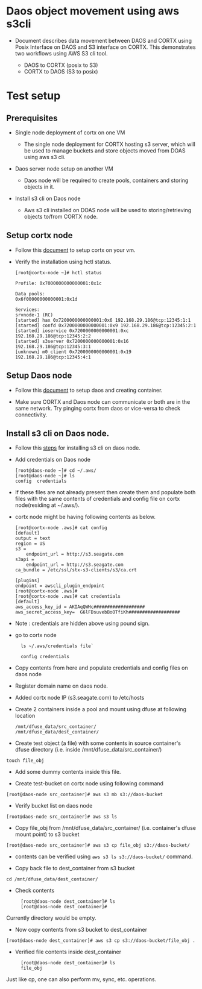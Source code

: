 # Daos object movement using aws s3cli

- Document describes data movement between DAOS and CORTX using Posix Interface on DAOS and S3 interface on CORTX. This demonstrates two workflows using AWS S3 cli tool.

   - DAOS to CORTX (posix to S3)
   - CORTX to DAOS (S3 to posix)

# Test setup

## Prerequisites

* Single node deployment of cortx on one VM

    - The single node deployment for CORTX hosting s3 server, which will be used to manage buckets and store objects moved from DOAS using aws s3 cli.

* Daos server node setup on another VM
  
    - Daos node will be required to create pools, containers and storing objects in it.

* Install s3 cli on Daos node

    - Aws s3 cli installed on DOAS node will be used to storing/retrieving objects to/from CORTX node.
    
## Setup cortx node

  - Follow this [document](https://github.com/Seagate/cortx/blob/main/QUICK_START.md) to setup cortx on your vm.

  - Verify the installation using hctl status.

        [root@cortx-node ~]# hctl status

        Profile: 0x7000000000000001:0x1c

        Data pools:
        0x6f00000000000001:0x1d

        Services:
        srvnode-1 (RC)
        [started] hax 0x7200000000000001:0x6 192.168.29.186@tcp:12345:1:1
        [started] confd 0x7200000000000001:0x9 192.168.29.186@tcp:12345:2:1
        [started] ioservice 0x7200000000000001:0xc 192.168.29.186@tcp:12345:2:2
        [started] s3server 0x7200000000000001:0x16 192.168.29.186@tcp:12345:3:1
        [unknown] m0_client 0x7200000000000001:0x19 192.168.29.186@tcp:12345:4:1

## Setup Daos node

- Follow this [document](https://github.com/Seagate/cortx-experiments/blob/main/daos-cortx/docs/setup_daos.md) to setup daos and creating container.
  
- Make sure CORTX and Daos node can communicate or both are in the same network. Try pinging cortx from daos or vice-versa to check connectivity.

## Install s3 cli on Daos node.

* Follow this [steps](https://github.com/Seagate/cortx-s3server/blob/main/docs/CORTX-S3%20Server%20Quick%20Start%20Guide.md#14-test-your-build-using-s3-cli) for installing s3 cli on daos node. 
 
* Add credentials on Daos node

      [root@daos-node ~]# cd ~/.aws/
      [root@daos-node ~]# ls
      config  credentials

- If these files are not already present then create them and populate both files with the same contents of credentials and config file on cortx node(residing at ~/.aws/).

- cortx node might be having following contents as below.

      [root@cortx-node .aws]# cat config
      [default]
      output = text
      region = US
      s3 =
          endpoint_url = http://s3.seagate.com
      s3api =
          endpoint_url = http://s3.seagate.com
      ca_bundle = /etc/ssl/stx-s3-clients/s3/ca.crt

      [plugins]
      endpoint = awscli_plugin_endpoint
      [root@cortx-node .aws]#
      [root@cortx-node .aws]# cat credentials
      [default]
      aws_access_key_id = AKIAqQWHc###################
      aws_secret_access_key=  G6lFDsuvebBoOTfiKh###################

- Note : credentials are hidden above using pound sign.

- go to cortx node

        ls ~/.aws/credentials file`

        config credentials

- Copy contents from here and populate credentials and config files on daos node

* Register domain name on daos node.

- Added cortx node IP (s3.seagate.com) to /etc/hosts

* Create 2 containers inside a pool and mount using dfuse at following location

      /mnt/dfuse_data/src_container/
      /mnt/dfuse_data/dest_container/

* Create test object (a file) with some contents in source container's dfuse directory (i.e. inside /mnt/dfuse_data/src_container/)

`touch file_obj`

- Add some dummy contents inside this file.

* Create test-bucket on cortx node using following command

`[root@daos-node src_container]# aws s3 mb s3://daos-bucket`

* Verify bucket list on daos node

`[root@daos-node src_container]# aws s3 ls`

* Copy file_obj from /mnt/dfuse_data/src_container/ (i.e. container's dfuse mount point) to s3 bucket

`[root@daos-node src_container]# aws s3 cp file_obj s3://daos-bucket/`

- contents can be verified using `aws s3 ls s3://daos-bucket/` command.

* Copy back file to dest_container from s3 bucket

`cd /mnt/dfuse_data/dest_container/`

- Check contents

        [root@daos-node dest_container]# ls
        [root@daos-node dest_container]# 
 
 Currently directory would be empty.
 
 - Now copy contents from s3 bucket to dest_container

`[root@daos-node dest_container]# aws s3 cp s3://daos-bucket/file_obj .`

* Verified file contents inside dest_container

        [root@daos-node dest_container]# ls
        file_obj

Just like cp, one can also perform mv, sync, etc. operations.
